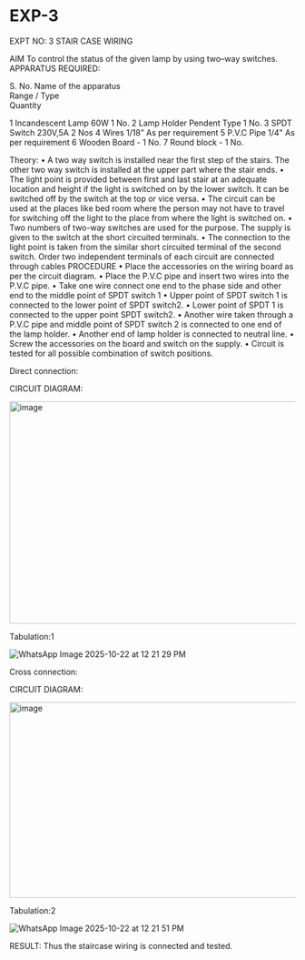 # EXP-3
EXPT NO: 3				STAIR CASE WIRING                     

 
AIM
 To control the status of the given lamp by using two–way switches. 
APPARATUS REQUIRED:

S. No.
Name of the apparatus	
Range / Type	
Quantity

1	Incandescent Lamp	60W	1 No.
2	Lamp Holder	Pendent Type	1 No.
3	SPDT Switch	230V,5A	2 Nos
4	Wires	1/18”	As per requirement
5	P.V.C Pipe	1/4"	As per requirement
6	Wooden Board	-	1 No.
7	Round block	-	1 No.


Theory:
•	A two way switch is installed near the first step of the stairs. The other two way switch is installed at the upper part where the stair ends.
•	The light point is provided between first and last stair at an adequate location and height if the light is switched on by the lower switch. It can be switched off by the switch at the top or vice versa.
•	The circuit can be used at the places like bed room where the person may  not  have  to  travel for switching off the light to the place from where the light is switched on.
•	Two  numbers  of  two-way  switches  are  used  for  the  purpose.  The supply is given to the switch at the short circuited terminals.
•	The  connection  to  the  light  point  is  taken  from  the  similar  short circuited  terminal  of  the   second  switch.   Order  two  independent terminals of each circuit are connected through  cables 
PROCEDURE
•  Place the accessories on the wiring board as per the circuit diagram.
•  Place the P.V.C pipe and insert two wires into the P.V.C pipe.
•	Take one wire connect one end to the phase side and other end to the middle point of SPDT switch 1
•  Upper point of SPDT switch 1 is connected to the lower point of SPDT
switch2.
•  Lower point of SPDT 1 is connected to the upper point SPDT switch2.
•	Another wire taken through a P.V.C pipe and middle point of SPDT switch 2 is connected to one end of the lamp holder.
•  Another end of lamp holder is connected to neutral line.
•  Screw the accessories on the board and switch on the supply.
•  Circuit is tested for all possible combination of switch positions.


Direct connection:

CIRCUIT DIAGRAM:

<img width="1006" height="391" alt="image" src="https://github.com/user-attachments/assets/99557655-2013-495b-8a25-bd08d049daef" />

Tabulation:1

![WhatsApp Image 2025-10-22 at 12 21 29 PM](https://github.com/user-attachments/assets/57f45062-0c38-4ac8-9abb-801ac03e4181)
	
Cross connection:

CIRCUIT DIAGRAM:

<img width="925" height="344" alt="image" src="https://github.com/user-attachments/assets/2844afeb-ce5f-4d2c-b59f-883919715086" />

Tabulation:2

![WhatsApp Image 2025-10-22 at 12 21 51 PM](https://github.com/user-attachments/assets/2c8dd411-aa73-47a8-a7a0-b7812a6e50b6)

RESULT:
Thus the staircase wiring is connected and tested.

